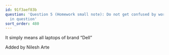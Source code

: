 ```yaml
---
id: 91f3aef83b
question: 'Question 5 (Homework small note): Do not get confused by word dell “notebook”
  in question'
sort_order: 480
---
```


It simply means all laptops of brand “Dell”

Added by Nilesh Arte

